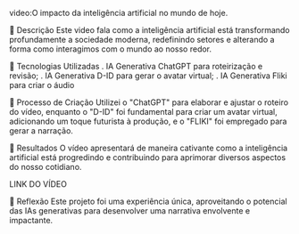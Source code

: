 video:O impacto da inteligência artificial no mundo de hoje.

📒 Descrição
Este video fala como a inteligência artificial está transformando profundamente a sociedade moderna, redefinindo setores e alterando a forma como interagimos com o mundo ao nosso redor.

🤖 Tecnologias Utilizadas
. IA Generativa ChatGPT para roteirização e revisão;
. IA Generativa D-ID para gerar o avatar virtual;
. IA Generativa Fliki para criar o áudio

🧐 Processo de Criação
Utilizei o "ChatGPT" para elaborar e ajustar o roteiro do vídeo, enquanto o "D-ID" foi fundamental para criar um avatar virtual, adicionando um toque futurista à produção, e o "FLIKI" foi empregado para gerar a narração.

🚀 Resultados
O vídeo apresentará de maneira cativante como a inteligência artificial está progredindo e contribuindo para aprimorar diversos aspectos do nosso cotidiano.

LINK DO VÍDEO[](https://studio.d-id.com/share?id=6748487d5854fd044a88f4804c26d0cd&utm_source=copy)

💭 Reflexão 
Este projeto foi uma experiência única, aproveitando o potencial das IAs generativas para desenvolver uma narrativa envolvente e impactante.



